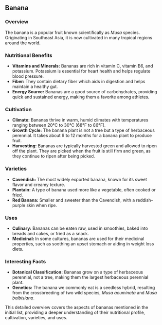 ## Banana

### Overview
The banana is a popular fruit known scientifically as *Musa* species. Originating in Southeast Asia, it is now cultivated in many tropical regions around the world.

### Nutritional Benefits
- **Vitamins and Minerals:** Bananas are rich in vitamin C, vitamin B6, and potassium. Potassium is essential for heart health and helps regulate blood pressure.
- **Fiber:** They contain dietary fiber which aids in digestion and helps maintain a healthy gut.
- **Energy Source:** Bananas are a good source of carbohydrates, providing quick and sustained energy, making them a favorite among athletes.

### Cultivation
- **Climate:** Bananas thrive in warm, humid climates with temperatures ranging between 20°C to 30°C (68°F to 86°F).
- **Growth Cycle:** The banana plant is not a tree but a type of herbaceous perennial. It takes about 9 to 12 months for a banana plant to produce fruit.
- **Harvesting:** Bananas are typically harvested green and allowed to ripen off the plant. They are picked when the fruit is still firm and green, as they continue to ripen after being picked.

### Varieties
- **Cavendish:** The most widely exported banana, known for its sweet flavor and creamy texture.
- **Plantain:** A type of banana used more like a vegetable, often cooked or fried.
- **Red Banana:** Smaller and sweeter than the Cavendish, with a reddish-purple skin when ripe.

### Uses
- **Culinary:** Bananas can be eaten raw, used in smoothies, baked into breads and cakes, or fried as a snack.
- **Medicinal:** In some cultures, bananas are used for their medicinal properties, such as soothing an upset stomach or aiding in weight loss diets.

### Interesting Facts
- **Botanical Classification:** Bananas grow on a type of herbaceous perennial, not a tree, making them the largest herbaceous perennial plant.
- **Genetics:** The banana we commonly eat is a seedless hybrid, resulting from the crossbreeding of two wild species, *Musa acuminata* and *Musa balbisiana*.

This detailed overview covers the aspects of bananas mentioned in the initial list, providing a deeper understanding of their nutritional profile, cultivation, varieties, and uses.

